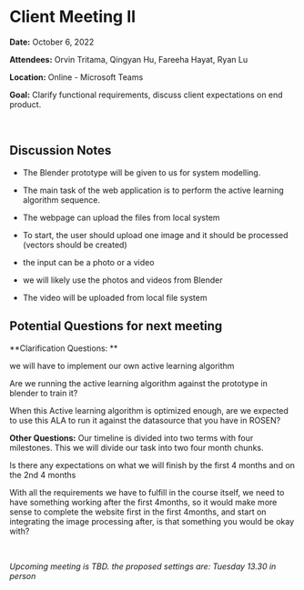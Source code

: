 # Client Meeting II

**Date:** October 6, 2022

**Attendees:** Orvin Tritama, Qingyan Hu, Fareeha Hayat, Ryan Lu

**Location:** Online - Microsoft Teams

**Goal:** Clarify functional requirements, discuss client expectations on end product.


<br>


## Discussion Notes

- The Blender prototype will be given to us for system modelling.

- The main task of the web application is to perform the active learning algorithm sequence.

- The webpage can upload the files from local system

- To start, the user should upload one image and it should be processed (vectors should be created) 

- the input can be a photo or a video

- we will likely use the photos and videos from Blender

- The video will be uploaded from local file system



## Potential Questions for next meeting

**Clarification Questions: **

we will have to implement our own active learning algorithm

Are we running the active learning algorithm against the prototype in blender to train it?

When this Active learning algorithm is optimized enough, are we expected to use this ALA to run it against the datasource that you have in ROSEN?

**Other Questions:**
Our timeline is divided into two terms with four milestones. This we will divide our task into two four month chunks.

Is there any expectations on what we will finish by the first 4 months and on the 2nd 4 months

With all the requirements we have to fulfill in the course itself, we need to have something working after the first 4months,  so it would make more sense to complete the website first in the first 4months, and start on integrating the image processing after, is that something you would be okay with?


<br>


*Upcoming meeting is TBD. the proposed settings are: Tuesday 13.30 in person*
